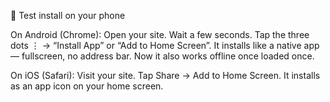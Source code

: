 📱 Test install on your phone

On Android (Chrome):
Open your site.
Wait a few seconds.
Tap the three dots ⋮ → “Install App” or “Add to Home Screen”.
It installs like a native app — fullscreen, no address bar.
Now it also works offline once loaded once.

On iOS (Safari):
Visit your site.
Tap Share → Add to Home Screen.
It installs as an app icon on your home screen.
